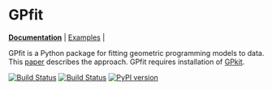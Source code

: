# GPfit

**[Documentation](http://gpfit.readthedocs.org/)** | [Examples](http://gpfit.readthedocs.org/en/latest/examples.html) |

GPfit is a Python package for fitting geometric programming models to data.
This [paper](https://dspace.mit.edu/bitstream/handle/1721.1/105753/11081_2016_9332_ReferencePDF.pdf?sequence=2&isAllowed=y) describes the approach.
GPfit requires installation of [GPkit](http://gpkit.readthedocs.org/en/latest/).

[![Build Status](https://acdl.mit.edu/csi/buildStatus/icon?job=CE_gpfit_Push_unit_tests)](https://acdl.mit.edu/csi/view/convex%20engineering/job/CE_gpfit_Push_unit_tests/)
[![Build Status](https://acdl.mit.edu/csi/buildStatus/icon?job=CE_gpfit_Push_pylint)](https://acdl.mit.edu/csi/view/convex%20engineering/job/CE_gpfit_Push_pylint/)
[![PyPI version](https://badge.fury.io/py/gpfit.svg)](https://badge.fury.io/py/gpfit)
